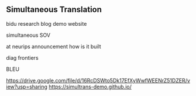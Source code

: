 ## Simultaneous Translation


bidu research blog
demo website

simultaneous SOV

at neurips announcement
how is it built

diag
frontiers

BLEU

https://drive.google.com/file/d/16RcDSWto5Dk17EfXyWwfWEENrZ51DZER/view?usp=sharing
https://simultrans-demo.github.io/
